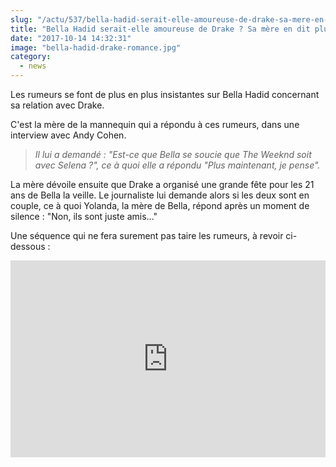 ```yaml
--- 
slug: "/actu/537/bella-hadid-serait-elle-amoureuse-de-drake-sa-mere-en-dit-plus"
title: "Bella Hadid serait-elle amoureuse de Drake ? Sa mère en dit plus"
date: "2017-10-14 14:32:31"
image: "bella-hadid-drake-romance.jpg"
category:
  - news
---
```

<p>Les rumeurs se font de plus en plus insistantes sur Bella Hadid concernant sa relation avec Drake. </p>

<p>C'est la mère de la mannequin qui a répondu à ces rumeurs, dans une interview avec Andy Cohen. </p>

<blockquote>
<p><em>Il lui a demandé : "Est-ce que Bella se soucie que The Weeknd soit avec Selena ?", ce à quoi elle a répondu "Plus maintenant, je pense".</em></p>
</blockquote>

<p>La mère dévoile ensuite que Drake a organisé une grande fête pour les 21 ans de Bella la veille. Le journaliste lui demande alors si les deux sont en couple, ce à quoi Yolanda, la mère de Bella, répond après un moment de silence : "Non, ils sont juste amis..."</p>

<p>Une séquence qui ne fera surement pas taire les rumeurs, à revoir ci-dessous :</p>

<iframe width="100%" height="315" src="https://www.youtube.com/embed/Di2x6K3Q4-I" frameborder="0" allowfullscreen></iframe>